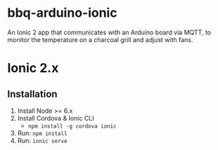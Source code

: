 # bbq-arduino-ionic
An Ionic 2 app that communicates with an Arduino board via MQTT, to monitor the temperature on a charcoal grill and adjust with fans.

# Ionic 2.x
## Installation
1. Install Node >= 6.x
1. Install Cordova & Ionic CLI
    * `npm install -g cordova ionic`
1. Run: `npm install`
1. Run: `ionic serve`
